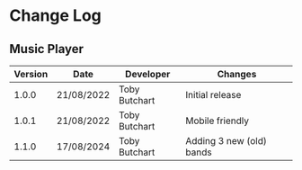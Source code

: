 # Change Log
## Music Player
Version | Date | Developer | Changes |
------- | ---- | --------- | ------- |
1.0.0 | 21/08/2022 | Toby Butchart | Initial release |
1.0.1 | 21/08/2022 | Toby Butchart | Mobile friendly |
1.1.0 | 17/08/2024 | Toby Butchart | Adding 3 new (old) bands |
